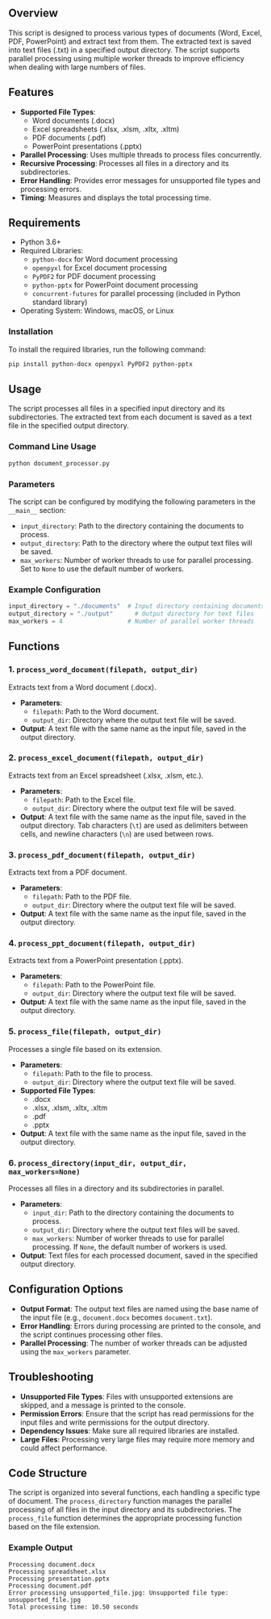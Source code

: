 ## Overview
This script is designed to process various types of documents (Word, Excel, PDF, PowerPoint) and extract text from them. The extracted text is saved into text files (.txt) in a specified output directory. The script supports parallel processing using multiple worker threads to improve efficiency when dealing with large numbers of files.

## Features
- **Supported File Types**:
  - Word documents (.docx)
  - Excel spreadsheets (.xlsx, .xlsm, .xltx, .xltm)
  - PDF documents (.pdf)
  - PowerPoint presentations (.pptx)
- **Parallel Processing**: Uses multiple threads to process files concurrently.
- **Recursive Processing**: Processes all files in a directory and its subdirectories.
- **Error Handling**: Provides error messages for unsupported file types and processing errors.
- **Timing**: Measures and displays the total processing time.

## Requirements
- Python 3.6+
- Required Libraries:
  - `python-docx` for Word document processing
  - `openpyxl` for Excel document processing
  - `PyPDF2` for PDF document processing
  - `python-pptx` for PowerPoint document processing
  - `concurrent-futures` for parallel processing (included in Python standard library)
- Operating System: Windows, macOS, or Linux

### Installation
To install the required libraries, run the following command:
```bash
pip install python-docx openpyxl PyPDF2 python-pptx
```

## Usage
The script processes all files in a specified input directory and its subdirectories. The extracted text from each document is saved as a text file in the specified output directory.

### Command Line Usage
```bash
python document_processor.py
```

### Parameters
The script can be configured by modifying the following parameters in the `__main__` section:
- `input_directory`: Path to the directory containing the documents to process.
- `output_directory`: Path to the directory where the output text files will be saved.
- `max_workers`: Number of worker threads to use for parallel processing. Set to `None` to use the default number of workers.

### Example Configuration
```python
input_directory = "./documents"  # Input directory containing documents
output_directory = "./output"      # Output directory for text files
max_workers = 4                  # Number of parallel worker threads
```

## Functions
### 1. `process_word_document(filepath, output_dir)`
Extracts text from a Word document (.docx).
- **Parameters**:
  - `filepath`: Path to the Word document.
  - `output_dir`: Directory where the output text file will be saved.
- **Output**: A text file with the same name as the input file, saved in the output directory.

### 2. `process_excel_document(filepath, output_dir)`
Extracts text from an Excel spreadsheet (.xlsx, .xlsm, etc.).
- **Parameters**:
  - `filepath`: Path to the Excel file.
  - `output_dir`: Directory where the output text file will be saved.
- **Output**: A text file with the same name as the input file, saved in the output directory. Tab characters (`\t`) are used as delimiters between cells, and newline characters (`\n`) are used between rows.

### 3. `process_pdf_document(filepath, output_dir)`
Extracts text from a PDF document.
- **Parameters**:
  - `filepath`: Path to the PDF file.
  - `output_dir`: Directory where the output text file will be saved.
- **Output**: A text file with the same name as the input file, saved in the output directory.

### 4. `process_ppt_document(filepath, output_dir)`
Extracts text from a PowerPoint presentation (.pptx).
- **Parameters**:
  - `filepath`: Path to the PowerPoint file.
  - `output_dir`: Directory where the output text file will be saved.
- **Output**: A text file with the same name as the input file, saved in the output directory.

### 5. `process_file(filepath, output_dir)`
Processes a single file based on its extension.
- **Parameters**:
  - `filepath`: Path to the file to process.
  - `output_dir`: Directory where the output text file will be saved.
- **Supported File Types**:
  - .docx
  - .xlsx, .xlsm, .xltx, .xltm
  - .pdf
  - .pptx
- **Output**: A text file with the same name as the input file, saved in the output directory.

### 6. `process_directory(input_dir, output_dir, max_workers=None)`
Processes all files in a directory and its subdirectories in parallel.
- **Parameters**:
  - `input_dir`: Path to the directory containing the documents to process.
  - `output_dir`: Directory where the output text files will be saved.
  - `max_workers`: Number of worker threads to use for parallel processing. If `None`, the default number of workers is used.
- **Output**: Text files for each processed document, saved in the specified output directory.

## Configuration Options
- **Output Format**: The output text files are named using the base name of the input file (e.g., `document.docx` becomes `document.txt`).
- **Error Handling**: Errors during processing are printed to the console, and the script continues processing other files.
- **Parallel Processing**: The number of worker threads can be adjusted using the `max_workers` parameter.

## Troubleshooting
- **Unsupported File Types**: Files with unsupported extensions are skipped, and a message is printed to the console.
- **Permission Errors**: Ensure that the script has read permissions for the input files and write permissions for the output directory.
- **Dependency Issues**: Make sure all required libraries are installed.
- **Large Files**: Processing very large files may require more memory and could affect performance.

## Code Structure
The script is organized into several functions, each handling a specific type of document. The `process_directory` function manages the parallel processing of all files in the input directory and its subdirectories. The `process_file` function determines the appropriate processing function based on the file extension.

### Example Output
```
Processing document.docx
Processing spreadsheet.xlsx
Processing presentation.pptx
Processing document.pdf
Error processing unsupported_file.jpg: Unsupported file type: unsupported_file.jpg
Total processing time: 10.50 seconds
```



